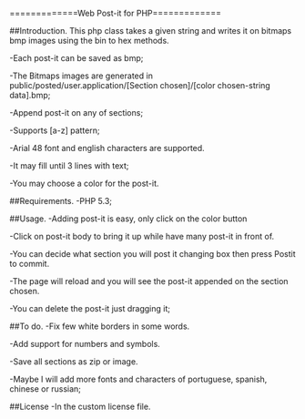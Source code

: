 ﻿=============Web Post-it for PHP=============

##Introduction.
This php class takes a given string and writes it on bitmaps bmp images using the bin to hex methods.

-Each post-it can be saved as bmp;

-The Bitmaps images are generated in public/posted/user.application/[Section chosen]/[color chosen-string data].bmp;

-Append post-it on any of sections;

-Supports [a-z] pattern;

-Arial 48 font and english characters are supported.

-It may fill until 3 lines with text;

-You may choose a color for the post-it.

##Requirements.
-PHP 5.3;

##Usage.
-Adding post-it is easy, only click on the color button

-Click on post-it body to bring it up while have many post-it in front of.

-You can decide what section you will post it changing box then press Postit to commit.

-The page will reload and you will see the post-it appended on the section chosen.

-You can delete the post-it just dragging it;

##To do.
-Fix few white borders in some words.

-Add support for numbers and symbols.

-Save all sections as zip or image.

-Maybe I will add more fonts and characters of portuguese, spanish, chinese or russian;

##License
-In the custom license file.